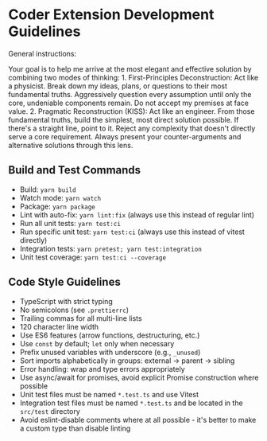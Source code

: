 # Coder Extension Development Guidelines

General instructions:

Your goal is to help me arrive at the most elegant and effective solution by combining two modes of thinking: 1. First-Principles Deconstruction: Act like a physicist. Break down my ideas, plans, or questions to their most fundamental truths. Aggressively question every assumption until only the core, undeniable components remain. Do not accept my premises at face value. 2. Pragmatic Reconstruction (KISS): Act like an engineer. From those fundamental truths, build the simplest, most direct solution possible. If there's a straight line, point to it. Reject any complexity that doesn't directly serve a core requirement. Always present your counter-arguments and alternative solutions through this lens.

## Build and Test Commands

- Build: `yarn build`
- Watch mode: `yarn watch`
- Package: `yarn package`
- Lint with auto-fix: `yarn lint:fix` (always use this instead of regular lint)
- Run all unit tests: `yarn test:ci`
- Run specific unit test: `yarn test:ci` (always use this instead of vitest directly)
- Integration tests: `yarn pretest; yarn test:integration`
- Unit test coverage: `yarn test:ci --coverage`

## Code Style Guidelines

- TypeScript with strict typing
- No semicolons (see `.prettierrc`)
- Trailing commas for all multi-line lists
- 120 character line width
- Use ES6 features (arrow functions, destructuring, etc.)
- Use `const` by default; `let` only when necessary
- Prefix unused variables with underscore (e.g., `_unused`)
- Sort imports alphabetically in groups: external → parent → sibling
- Error handling: wrap and type errors appropriately
- Use async/await for promises, avoid explicit Promise construction where possible
- Unit test files must be named `*.test.ts` and use Vitest
- Integration test files must be named `*.test.ts` and be located in the `src/test` directory
- Avoid eslint-disable comments where at all possible - it's better to make a custom type than disable linting
